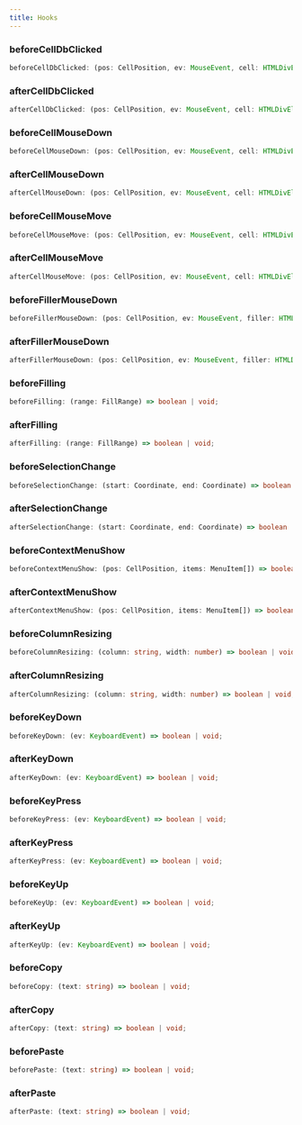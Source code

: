 ```yaml
---
title: Hooks
---
```


### beforeCellDbClicked

```typescript
beforeCellDbClicked: (pos: CellPosition, ev: MouseEvent, cell: HTMLDivElement) => boolean | void;
```

### afterCellDbClicked

```typescript
afterCellDbClicked: (pos: CellPosition, ev: MouseEvent, cell: HTMLDivElement) => boolean | void;
```

### beforeCellMouseDown

```typescript
beforeCellMouseDown: (pos: CellPosition, ev: MouseEvent, cell: HTMLDivElement) => boolean | void;
```

### afterCellMouseDown

```typescript
afterCellMouseDown: (pos: CellPosition, ev: MouseEvent, cell: HTMLDivElement) => boolean | void;
```

### beforeCellMouseMove

```typescript
beforeCellMouseMove: (pos: CellPosition, ev: MouseEvent, cell: HTMLDivElement) => boolean | void;
```

### afterCellMouseMove

```typescript
afterCellMouseMove: (pos: CellPosition, ev: MouseEvent, cell: HTMLDivElement) => boolean | void;
```

### beforeFillerMouseDown

```typescript
beforeFillerMouseDown: (pos: CellPosition, ev: MouseEvent, filler: HTMLDivElement) => boolean | void;
```

### afterFillerMouseDown

```typescript
afterFillerMouseDown: (pos: CellPosition, ev: MouseEvent, filler: HTMLDivElement) => boolean | void;
```

### beforeFilling

```typescript
beforeFilling: (range: FillRange) => boolean | void;
```

### afterFilling

```typescript
afterFilling: (range: FillRange) => boolean | void;
```

### beforeSelectionChange

```typescript
beforeSelectionChange: (start: Coordinate, end: Coordinate) => boolean | void;
```

### afterSelectionChange

```typescript
afterSelectionChange: (start: Coordinate, end: Coordinate) => boolean | void;
```

### beforeContextMenuShow

```typescript
beforeContextMenuShow: (pos: CellPosition, items: MenuItem[]) => boolean | void;
```

### afterContextMenuShow

```typescript
afterContextMenuShow: (pos: CellPosition, items: MenuItem[]) => boolean | void;
```

### beforeColumnResizing

```typescript
beforeColumnResizing: (column: string, width: number) => boolean | void;
```

### afterColumnResizing

```typescript
afterColumnResizing: (column: string, width: number) => boolean | void;
```

### beforeKeyDown

```typescript
beforeKeyDown: (ev: KeyboardEvent) => boolean | void;
```

### afterKeyDown

```typescript
afterKeyDown: (ev: KeyboardEvent) => boolean | void;
```

### beforeKeyPress

```typescript
beforeKeyPress: (ev: KeyboardEvent) => boolean | void;
```

### afterKeyPress

```typescript
afterKeyPress: (ev: KeyboardEvent) => boolean | void;
```

### beforeKeyUp

```typescript
beforeKeyUp: (ev: KeyboardEvent) => boolean | void;
```

### afterKeyUp

```typescript
afterKeyUp: (ev: KeyboardEvent) => boolean | void;
```

### beforeCopy

```typescript
beforeCopy: (text: string) => boolean | void;
```

### afterCopy

```typescript
afterCopy: (text: string) => boolean | void;
```

### beforePaste

```typescript
beforePaste: (text: string) => boolean | void;
```

### afterPaste

```typescript
afterPaste: (text: string) => boolean | void;
```

